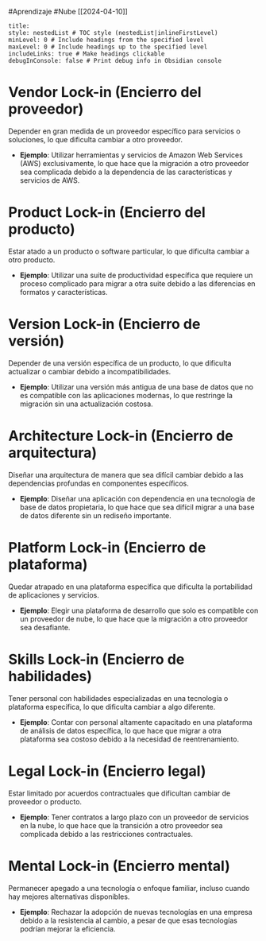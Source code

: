 #Aprendizaje #Nube
[[2024-04-10]]
```table-of-contents
title: 
style: nestedList # TOC style (nestedList|inlineFirstLevel)
minLevel: 0 # Include headings from the specified level
maxLevel: 0 # Include headings up to the specified level
includeLinks: true # Make headings clickable
debugInConsole: false # Print debug info in Obsidian console
```
# **Vendor Lock-in** (Encierro del proveedor) 
Depender en gran medida de un proveedor específico para servicios o soluciones, lo que dificulta cambiar a otro proveedor.
- **Ejemplo**: Utilizar herramientas y servicios de Amazon Web Services (AWS) exclusivamente, lo que hace que la migración a otro proveedor sea complicada debido a la dependencia de las características y servicios de AWS.
# **Product Lock-in** (Encierro del producto) 
Estar atado a un producto o software particular, lo que dificulta cambiar a otro producto.
- **Ejemplo**: Utilizar una suite de productividad específica que requiere un proceso complicado para migrar a otra suite debido a las diferencias en formatos y características.
# **Version Lock-in** (Encierro de versión) 
Depender de una versión específica de un producto, lo que dificulta actualizar o cambiar debido a incompatibilidades.
- **Ejemplo**: Utilizar una versión más antigua de una base de datos que no es compatible con las aplicaciones modernas, lo que restringe la migración sin una actualización costosa.
# **Architecture Lock-in** (Encierro de arquitectura)
Diseñar una arquitectura de manera que sea difícil cambiar debido a las dependencias profundas en componentes específicos.
- **Ejemplo**: Diseñar una aplicación con dependencia en una tecnología de base de datos propietaria, lo que hace que sea difícil migrar a una base de datos diferente sin un rediseño importante.
# **Platform Lock-in** (Encierro de plataforma) 
Quedar atrapado en una plataforma específica que dificulta la portabilidad de aplicaciones y servicios.
- **Ejemplo**: Elegir una plataforma de desarrollo que solo es compatible con un proveedor de nube, lo que hace que la migración a otro proveedor sea desafiante.
# **Skills Lock-in** (Encierro de habilidades) 
Tener personal con habilidades especializadas en una tecnología o plataforma específica, lo que dificulta cambiar a algo diferente.
- **Ejemplo**: Contar con personal altamente capacitado en una plataforma de análisis de datos específica, lo que hace que migrar a otra plataforma sea costoso debido a la necesidad de reentrenamiento.
# **Legal Lock-in** (Encierro legal) 
Estar limitado por acuerdos contractuales que dificultan cambiar de proveedor o producto.
- **Ejemplo**: Tener contratos a largo plazo con un proveedor de servicios en la nube, lo que hace que la transición a otro proveedor sea complicada debido a las restricciones contractuales.
# **Mental Lock-in** (Encierro mental) 
Permanecer apegado a una tecnología o enfoque familiar, incluso cuando hay mejores alternativas disponibles.
- **Ejemplo**: Rechazar la adopción de nuevas tecnologías en una empresa debido a la resistencia al cambio, a pesar de que esas tecnologías podrían mejorar la eficiencia.